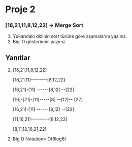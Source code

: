 # **Proje 2**

### [16,21,11,8,12,22] -> Merge Sort

1. Yukarıdaki dizinin sort türüne göre aşamalarını yazınız.
2. Big-O gösterimini yazınız.

## **Yanıtlar**

1.  
    [16,21,11,8,12,22]

    [16,21,11]--------[8,12,22]

    [16,21]-[11] ------[8,12] --[22]
        
    [16]-[21]-[11]-----[8] --[12]-- [22]

    [16,21]-[11] ------[8,12] --[22]

    [11,16,21]---------[8,12,22]

    [8,11,12,16,21,22]
 
2.  Big O Notation= O(6log6)
